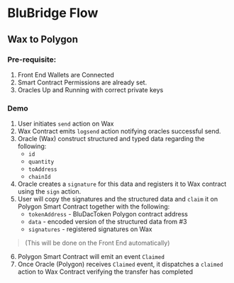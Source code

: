 # BluBridge Flow

## Wax to Polygon

### Pre-requisite:
1. Front End Wallets are Connected
2. Smart Contract Permissions are already set.
3. Oracles Up and Running with correct private keys


### Demo
1. User initiates `send` action on Wax
2. Wax Contract emits `logsend` action notifying oracles successful send.
3. Oracle (Wax) construct structured and typed data regarding the following:
    - `id`
    - `quantity`
    - `toAddress`
    - `chainId`
4. Oracle creates a `signature` for this data and registers it to Wax contract using the `sign` action.
5. User will copy the signatures and the structured data and `claim` it on Polygon Smart Contract together with the following:
    - `tokenAddress` - BluDacToken Polygon contract address
    - `data` - encoded version of the structured data from #3
    - `signatures` - registered signatures on Wax
> (This will be done on the Front End automatically)
6. Polygon Smart Contract will emit an event `Claimed`
7. Once Oracle (Polygon) receives `Claimed` event, it dispatches a `claimed` action to Wax Contract verifying the transfer has completed